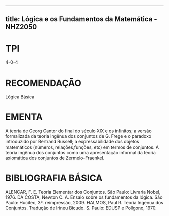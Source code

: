 
---
title: Lógica e os Fundamentos da Matemática - NHZ2050 
---

# TPI

4-0-4

# RECOMENDAÇÃO

Lógica Básica

# EMENTA

A teoria de Georg Cantor do final do século XIX e os infinitos; a versão formalizada da teoria ingênua dos conjuntos de G. Frege e o paradoxo introduzido por Bertrand Russell; a expressabilidade dos objetos matemáticos (números, relações,funções, etc) em termos de conjuntos. A teoria ingênua dos conjuntos como uma apresentação informal da teoria axiomática dos conjuntos de Zermelo-Fraenkel.

# BIBLIOGRAFIA BÁSICA

ALENCAR, F. E. Teoria Elementar dos Conjuntos. São Paulo: Livraria Nobel, 1976.
DA COSTA, Newton C. A. Ensaio sobre os fundamentos da lógica. São Paulo: Hucitec, 3ª. reimpressão, 2009.
HALMOS, Paul R. Teoria Ingenua dos Conjuntos. Tradução de Irineu Bicudo. S. Paulo: EDUSP e Polígono, 1970.
        